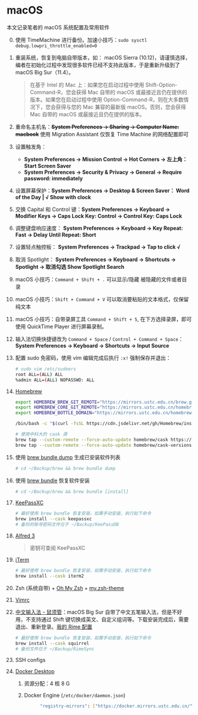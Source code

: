 # macOS

本文记录笔者的 macOS 系统配置及常用软件

0. 使用 TimeMachine 进行备份。加速小技巧：`sudo sysctl debug.lowpri_throttle_enabled=0`
1. 重装系统，恢复到电脑自带版本，如： macOS Sierra (10.12)，请谨慎选择，编者在初始化过程中发现很多软件已经不支持此版本，于是重新升级到了 macOS Big Sur（11.4）。

    >在基于 Intel 的 Mac 上：如果您在启动过程中使用 Shift-Option-Command-R，您会获得 Mac 自带的 macOS 或最接近且仍在提供的版本。如果您在启动过程中使用 Option-Command-R，则在大多数情况下，您会获得与您的 Mac 兼容的最新版 macOS。否则，您会获得 Mac 自带的 macOS 或最接近且仍在提供的版本。

1. 重命名主机名：~~**System Preferences -> Sharing -> Computer Name: macbook**~~ 使用 Migration Assistant 仅恢复 Time Machine 的网络配置即可

1. 设置触发角：
    - **System Preferences -> Mission Control -> Hot Corners -> 左上角： Start Screen Saver**
    - **System Preferences -> Security & Privacy -> General -> Require password: immediately**

1. 设置屏幕保护：**System Preferences -> Desktop & Screen Saver： Word of the Day | √ Show with clock**

1. 交换 Capital 和 Control 键：**System Preferences -> Keyboard -> Modifier Keys -> Caps Lock Key: Control -> Control Key: Caps Lock**

1. 调整键盘响应速度： **System Preferences -> Keyboard -> Key Repeat: Fast -> Delay Until Repeat: Short**

1. 设置轻点触控板： **System Preferences -> Trackpad -> Tap to click √**

1. 取消 Spotlight： **System Preferences -> Keyboard -> Shortcuts -> Spotlight -> 取消勾选 Show Spotlight Search**

1. macOS 小技巧：`Command + Shift + .` 可以显示/隐藏 被隐藏的文件或者目录

1. macOS 小技巧：`Shift + Command + V` 可以取消要粘贴的文本格式，仅保留纯文本

1. macOS 小技巧：自带录屏工具 `Command + Shift + 5`, 在下方选择录屏，即可使用 QuickTime Player 进行屏幕录制。

1. 输入法切换快捷键改为 `Command + Space` / `Control + Command + Space`： **System Preferences -> Keyboard -> Shortcuts -> Input Source**

1. 配置 sudo 免密码，使用 vim 编辑完成后执行 `:x!` 强制保存并退出：

    ```bash
    # sudo vim /etc/sudoers
    root ALL=(ALL) ALL
    %admin ALL=(ALL) NOPASSWD: ALL
    ```

1. [Homebrew](https://mirrors.ustc.edu.cn/help/brew.git.html)

    ```bash
    export HOMEBREW_BREW_GIT_REMOTE="https://mirrors.ustc.edu.cn/brew.git"
    export HOMEBREW_CORE_GIT_REMOTE="https://mirrors.ustc.edu.cn/homebrew-core.git"
    export HOMEBREW_BOTTLE_DOMAIN="https://mirrors.ustc.edu.cn/homebrew-bottles"

    /bin/bash -c "$(curl -fsSL https://cdn.jsdelivr.net/gh/Homebrew/install@HEAD/install.sh)"

    # 使用中科大的 cask 源
    brew tap --custom-remote --force-auto-update homebrew/cask https://mirrors.ustc.edu.cn/homebrew-cask.git
    brew tap --custom-remote --force-auto-update homebrew/cask-versions https://mirrors.ustc.edu.cn/homebrew-cask-versions.git
    ```

1. 使用 [brew bundle dump](https://docs.brew.sh/Manpage#bundle-subcommand) 生成已安装软件列表

    ```bash
    # cd ~/Backup/brew && brew bundle dump
    ```

1. 使用 [brew bundle](https://docs.brew.sh/Manpage#bundle-subcommand) 恢复软件安装

    ```bash
    # cd ~/Backup/brew && brew bundle [install]
    ```

1. [KeePassXC](https://keepassxc.org/)

    ```bash
    # 最好使用 brew bundle 恢复安装，如需手动安装，执行如下命令
    brew install --cask keepassxc
    # 备份的账号密码文件位于 ~/Backup/KeePassDB
    ```

1. [Alfred 3](https://cachefly.alfredapp.com/Alfred_3.8.6_972.dmg)
    > 密钥可查阅 KeePassXC

1. [iTerm](https://iterm2.com/downloads.html)

    ```bash
    # 最好使用 brew bundle 恢复安装，如需手动安装，执行如下命令
    brew install --cask iterm2
    ```

1. Zsh (系统自带) + [Oh My Zsh](https://ohmyz.sh/) + [my.zsh-theme](https://github.com/bougenville/zsh-theme)

1. [Vimrc](https://github.com/bougenville/vimprofile)

1. [中文输入法 - 鼠须管](https://rime.im/)：macOS Big Sur 自带了中文五笔输入法，但是不好用，不支持通过 Shift 键切换成英文、自定义组词等。下载安装完成后，需要退出、重新登录。[我的 Rime 配置](https://github.com/bougenville/Rime)

    ```bash
    # 最好使用 brew bundle 恢复安装，如需手动安装，执行如下命令
    brew install --cask squirrel
    # 备份文件位于 ~/Backup/RimeSync
    ```

1. SSH configs

1. [Docker Desktop](http://docker.com/)
    1. 资源分配：4 核 8 G
    2. Docker Engine (`/etc/docker/daemon.json`)

        ```bash
              "registry-mirrors": ["https://docker.mirrors.ustc.edu.cn/"]
        ```
